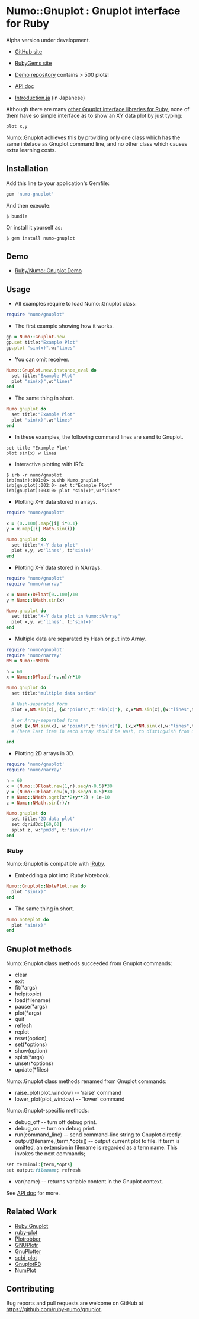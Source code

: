 # Numo::Gnuplot : Gnuplot interface for Ruby

Alpha version under development.

* [GitHub site](https://github.com/ruby-numo/gnuplot)
* [RubyGems site](https://rubygems.org/gems/numo-gnuplot)
* [Demo repository](https://github.com/ruby-numo/numo-gnuplot-demo) contains > 500 plots!

* [API doc](http://www.rubydoc.info/gems/numo-gnuplot/0.2.1/Numo/Gnuplot)
* [Introduction.ja](https://github.com/ruby-numo/gnuplot/wiki/Introduction.ja) (in Japanese)

Although there are many [other Gnuplot interface libraries for Ruby](https://github.com/ruby-numo/gnuplot#related-work),
none of them have so simple interface as to show an XY data plot by just typing:

    plot x,y

Numo::Gnuplot achieves this by providing only one class which has
the same inteface as Gnuplot command line, and no other class which
causes extra learning costs.

## Installation

Add this line to your application's Gemfile:

```ruby
gem 'numo-gnuplot'
```

And then execute:

    $ bundle

Or install it yourself as:

    $ gem install numo-gnuplot

## Demo

* [Ruby/Numo::Gnuplot Demo](https://github.com/ruby-numo/numo-gnuplot-demo)

## Usage

* All examples require to load Numo::Gnuplot class:

```ruby
require "numo/gnuplot"
```

* The first example showing how it works.

```ruby
gp = Numo::Gnuplot.new
gp.set title:"Example Plot"
gp.plot "sin(x)",w:"lines"
```

* You can omit receiver.

```ruby
Numo::Gnuplot.new.instance_eval do
  set title:"Example Plot"
  plot "sin(x)",w:"lines"
end
```

* The same thing in short.

```ruby
Numo.gnuplot do
  set title:"Example Plot"
  plot "sin(x)",w:"lines"
end
```

* In these examples, the following command lines are send to Gnuplot.

```
set title "Example Plot"
plot sin(x) w lines
```

* Interactive plotting with IRB:

```
$ irb -r numo/gnuplot
irb(main):001:0> pushb Numo.gnuplot
irb(gnuplot):002:0> set t:"Example Plot"
irb(gnuplot):003:0> plot "sin(x)",w:"lines"
```

* Plotting X-Y data stored in arrays.

```ruby
require "numo/gnuplot"

x = (0..100).map{|i| i*0.1}
y = x.map{|i| Math.sin(i)}

Numo.gnuplot do
  set title:"X-Y data plot"
  plot x,y, w:'lines', t:'sin(x)'
end
```

* Plotting X-Y data stored in NArrays.

```ruby
require "numo/gnuplot"
require "numo/narray"

x = Numo::DFloat[0..100]/10
y = Numo::NMath.sin(x)

Numo.gnuplot do
  set title:"X-Y data plot in Numo::NArray"
  plot x,y, w:'lines', t:'sin(x)'
end
```

* Multiple data are separated by Hash or put into Array.

```ruby
require 'numo/gnuplot'
require 'numo/narray'
NM = Numo::NMath

n = 60
x = Numo::DFloat[-n..n]/n*10

Numo.gnuplot do
  set title:"multiple data series"

  # Hash-separated form
  plot x,NM.sin(x), {w:'points',t:'sin(x)'}, x,x*NM.sin(x),{w:"lines",t:'x*sin(x)'}

  # or Array-separated form
  plot [x,NM.sin(x), w:'points',t:'sin(x)'], [x,x*NM.sin(x),w:"lines",t:'x*sin(x)']
  # (here last item in each Array should be Hash, to distinguish from data array)

end
```

* Plotting 2D arrays in 3D.

```ruby
require 'numo/gnuplot'
require 'numo/narray'

n = 60
x = (Numo::DFloat.new(1,n).seq/n-0.5)*30
y = (Numo::DFloat.new(n,1).seq/n-0.5)*30
r = Numo::NMath.sqrt(x**2+y**2) + 1e-10
z = Numo::NMath.sin(r)/r

Numo.gnuplot do
  set title:'2D data plot'
  set dgrid3d:[60,60]
  splot z, w:'pm3d', t:'sin(r)/r'
end
```

### IRuby
Numo::Gnuplot is compatible with [IRuby](https://github.com/SciRuby/iruby/).

* Embedding a plot into iRuby Notebook.

```ruby
Numo::Gnuplot::NotePlot.new do
  plot "sin(x)"
end
```

* The same thing in short.

```ruby
Numo.noteplot do
  plot "sin(x)"
end
```

## Gnuplot methods

Numo::Gnuplot class methods succeeded from Gnuplot commands:

* clear
* exit
* fit(*args)
* help(topic)
* load(filename)
* pause(*args)
* plot(*args)
* quit
* reflesh
* replot
* reset(option)
* set(*options)
* show(option)
* splot(*args)
* unset(*options)
* update(*files)

Numo::Gnuplot class methods renamed from Gnuplot commands:

* raise_plot(plot_window) -- 'raise' command
* lower_plot(plot_window) -- 'lower' command

Numo::Gnuplot-specific methods:

* debug_off  -- turn off debug print.
* debug_on  -- turn on debug print.
* run(command_line) -- send command-line string to Gnuplot directly.
* output(filename,[term,*opts]) -- output current plot to file. If term is omitted, an extension in filename is regarded as a term name. This invokes the next commands;
```ruby
set terminal:[term,*opts]
set output:filename; refresh
```
* var(name) -- returns variable content in the Gnuplot context.

See [API doc](http://www.rubydoc.info/gems/numo-gnuplot/Numo/Gnuplot) for more.

## Related Work

* [Ruby Gnuplot](https://github.com/rdp/ruby_gnuplot)
* [ruby-plot](https://github.com/davor/ruby-plot)
* [Plotrobber](https://github.com/elitheeli/plotrobber)
* [GNUPlotr](https://github.com/pbosetti/gnuplotr)
* [GnuPlotter](https://github.com/maasha/gnuplotter)
* [scbi_plot](https://rubygems.org/gems/scbi_plot)
* [GnuplotRB](https://github.com/dilcom/gnuplotrb)
* [NumPlot](https://rubygems.org/gems/numplot)

## Contributing

Bug reports and pull requests are welcome on GitHub at
https://github.com/ruby-numo/gnuplot.
